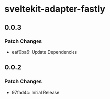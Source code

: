# sveltekit-adapter-fastly

## 0.0.3

### Patch Changes

- eaf0ba6: Update Dependencies

## 0.0.2

### Patch Changes

- 97fad4c: Initial Release
